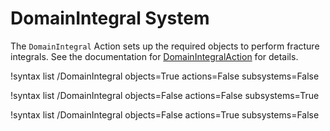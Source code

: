 # DomainIntegral System

The `DomainIntegral` Action sets up the required objects to perform fracture integrals. See the documentation for [DomainIntegralAction](DomainIntegralAction.md) for details.

!syntax list /DomainIntegral objects=True actions=False subsystems=False

!syntax list /DomainIntegral objects=False actions=False subsystems=True

!syntax list /DomainIntegral objects=False actions=True subsystems=False
